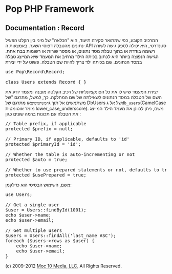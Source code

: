 Pop PHP Framework
=================

Documentation : Record
----------------------

המרכיב הקובע, כפי שמתואר סקירה תיעוד, הוא "הכלאה" של מיני בין הקלט הפעיל נתונים מהטבלה דפוסי השער. באמצעות ה-API סטנדרטי, היא יכולה לספק גישה לשורה רשומה בודדת או בתוך טבלת מסד נתונים, או מספר שורות או רשומות בבת אחת. הגישה הנפוצה ביותר היא לכתוב בכיתה הילד מרחיב את המעמד שיא המייצג טבלה במסד הנתונים. שם בכיתה ילד צריך להיות שם הטבלה. פשוט על ידי יצירת

<pre>
use Pop\Record\Record;

class Users extends Record { }
</pre>

יצירת המעמד שיש לו את כל הפונקציונליות של רכיב הקלטה מובנה ומעמד יודע את השם של הטבלה במסד הנתונים לשאילתה של שם המחלקה. כך, למשל, מתרגם "של משתמשים אל תוך ג` המשתמשים `או מתרגם של DbUsers של אל ג` db_users `(CamelCase מומר אוטומטית lower_case_underscore). משם, ניתן לכוונן את מעמד הילד המייצג את הטבלה עם תכונות ברמה שונים כגון :

<pre>
// Table prefix, if applicable
protected $prefix = null;

// Primary ID, if applicable, defaults to 'id'
protected $primaryId = 'id';

// Whether the table is auto-incrementing or not
protected $auto = true;

// Whether to use prepared statements or not, defaults to true
protected $usePrepared = true;
</pre>

משם, השימוש הבסיסי הוא כדלקמן:

<pre>
use Users;

// Get a single user
$user = Users::findById(1001);
echo $user->name;
echo $user->email;

// Get multiple users
$users = Users::findAll('last_name ASC');
foreach ($users->rows as $user) {
    echo $user->name;
    echo $user->email;
}
</pre>

(c) 2009-2012 [Moc 10 Media, LLC.](http://www.moc10media.com) All Rights Reserved.
